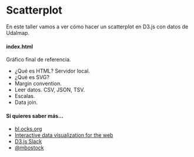 # Scatterplot
En este taller vamos a ver cómo hacer un scatterplot en D3.js con datos de Udalmap.

#### index.html
Gráfico final de referencia.
- ¿Qué es HTML? Servidor local.
- ¿Qué es SVG? 
- Margin convention.
- Leer datos. CSV, JSON, TSV.
- Escalas.
- Data join.

#### Si quieres saber más...
- [bl.ocks.org](https://bl.ocks.org/)
- [Interactive data visualization for the web](alignedleft.com/work/d3-book)
- [D3.js Slack](https://d3-slackin.herokuapp.com/)
- [@mbostock](https://twitter.com/mbostock/)

